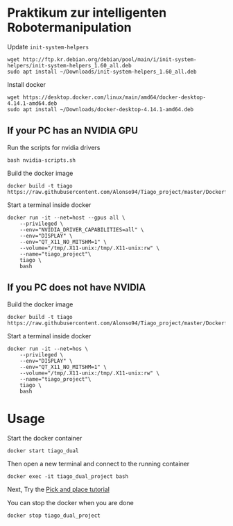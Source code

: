 # Praktikum zur intelligenten Robotermanipulation

Update `init-system-helpers`
```
wget http://ftp.kr.debian.org/debian/pool/main/i/init-system-helpers/init-system-helpers_1.60_all.deb
sudo apt install ~/Downloads/init-system-helpers_1.60_all.deb
```
Install docker
```
wget https://desktop.docker.com/linux/main/amd64/docker-desktop-4.14.1-amd64.deb
sudo apt install ~/Downloads/docker-desktop-4.14.1-amd64.deb
```
## If your PC has an NVIDIA GPU
Run the scripts for nvidia drivers
```
bash nvidia-scripts.sh
```

Build the docker image
```
docker build -t tiago https://raw.githubusercontent.com/Alonso94/Tiago_project/master/Dockerfile_nvidia
```

Start a terminal inside docker
```
docker run -it --net=host --gpus all \
    --privileged \
    --env="NVIDIA_DRIVER_CAPABILITIES=all" \
    --env="DISPLAY" \
    --env="QT_X11_NO_MITSHM=1" \
    --volume="/tmp/.X11-unix:/tmp/.X11-unix:rw" \
    --name="tiago_project"\
    tiago \
    bash
```

## If you PC does not have NVIDIA

Build the docker image
```
docker build -t tiago https://raw.githubusercontent.com/Alonso94/Tiago_project/master/Dockerfile_no_GPU
```

Start a terminal inside docker
```
docker run -it --net=hos \
    --privileged \
    --env="DISPLAY" \
    --env="QT_X11_NO_MITSHM=1" \
    --volume="/tmp/.X11-unix:/tmp/.X11-unix:rw" \
    --name="tiago_project"\
    tiago \
    bash
```
# Usage

Start the docker container
```
docker start tiago_dual
```
Then open a new terminal and connect to the running container
```
docker exec -it tiago_dual_project bash
```

Next, Try the [Pick and place tutorial](http://wiki.ros.org/Robots/TIAGo/Tutorials/MoveIt/Pick_place)

You can stop the docker when you are done
```
docker stop tiago_dual_project
```